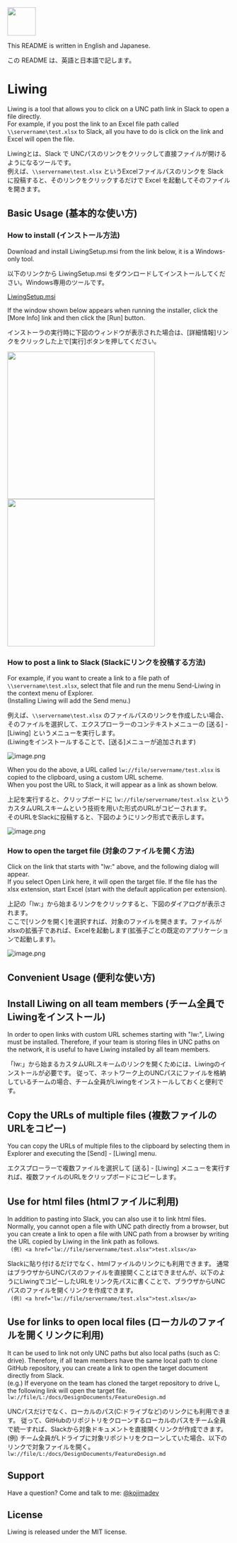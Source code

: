 <img src="src/Resouces/LiwingIcon.png" width="64">

This README is written in English and Japanese.

この README は、英語と日本語で記します。

# Liwing
Liwing is a tool that allows you to click on a UNC path link in Slack to open a file directly.  
For example, if you post the link to an Excel file path called `\\servername\test.xlsx` to Slack, all you have to do is click on the link and Excel will open the file.

Liwingとは、Slack で UNCパスのリンクをクリックして直接ファイルが開けるようになるツールです。  
例えば、`\\servername\test.xlsx` というExcelファイルパスのリンクを Slack に投稿すると、そのリンクをクリックするだけで Excel を起動してそのファイルを開きます。


## Basic Usage (基本的な使い方)

### How to install (インストール方法)
Download and install LiwingSetup.msi from the link below, it is a Windows-only tool.  

以下のリンクから LiwingSetup.msi をダウンロードしてインストールしてください。Windows専用のツールです。 

[LiwingSetup.msi](https://github.com/kojimadev/Liwing/raw/master/src/ReleaseProduct/LiwingSetup.msi)

If the window shown below appears when running the installer, click the [More Info] link and then click the [Run] button.

インストーラの実行時に下図のウィンドウが表示された場合は、[詳細情報]リンクをクリックした上で[実行]ボタンを押してください。

<img src="images/install1.png" width="333">
<img src="images/install2.png" width="333">

### How to post a link to Slack (Slackにリンクを投稿する方法)
For example, if you want to create a link to a file path of  `\\servername\test.xlsx`, select that file and run the menu Send-Liwing in the context menu of Explorer.  
(Installing Liwing will add the Send menu.)

例えば、`\\servername\test.xlsx` のファイルパスのリンクを作成したい場合、そのファイルを選択して、エクスプローラーのコンテキストメニューの [送る] - [Liwing] というメニューを実行します。  
(Liwingをインストールすることで、[送る]メニューが追加されます)  

![image.png](Images/SendToMenu.png)  

When you do the above, a URL called `lw://file/servername/test.xlsx` is copied to the clipboard, using a custom URL scheme.  
When you post the URL to Slack, it will appear as a link as shown below.

上記を実行すると、クリップボードに `lw://file/servername/test.xlsx` というカスタムURLスキームという技術を用いた形式のURLがコピーされます。  
そのURLをSlackに投稿すると、下図のようにリンク形式で表示します。

![image.png](Images/SlackPost.png)

### How to open the target file (対象のファイルを開く方法)
Click on the link that starts with "lw:" above, and the following dialog will appear.  
If you select Open Link here, it will open the target file. If the file has the xlsx extension, start Excel (start with the default application per extension).  

上記の「lw:」から始まるリンクをクリックすると、下図のダイアログが表示されます。  
ここで[リンクを開く]を選択すれば、対象のファイルを開きます。ファイルがxlsxの拡張子であれば、Excelを起動します(拡張子ごとの既定のアプリケーションで起動します)。  

![image.png](Images/OpenFile.png)

## Convenient Usage (便利な使い方)

## Install Liwing on all team members (チーム全員でLiwingをインストール)
In order to open links with custom URL schemes starting with "lw:", Liwing must be installed.
Therefore, if your team is storing files in UNC paths on the network, it is useful to have Liwing installed by all team members.

「lw:」から始まるカスタムURLスキームのリンクを開くためには、Liwingのインストールが必要です。
従って、ネットワーク上のUNCパスにファイルを格納しているチームの場合、チーム全員がLiwingをインストールしておくと便利です。

## Copy the URLs of multiple files (複数ファイルのURLをコピー)
You can copy the URLs of multiple files to the clipboard by selecting them in Explorer and executing the [Send] - [Liwing] menu.

エクスプローラーで複数ファイルを選択して [送る] - [Liwing] メニューを実行すれば、複数ファイルのURLをクリップボードにコピーします。

## Use for html files (htmlファイルに利用)
In addition to pasting into Slack, you can also use it to link html files.
Normally, you cannot open a file with UNC path directly from a browser, but you can create a link to open a file with UNC path from a browser by writing the URL copied by Liwing in the link path as follows.  
` (例) <a href="lw://file/servername/test.xlsx">test.xlsx</a>`

Slackに貼り付けるだけでなく、htmlファイルのリンクにも利用できます。
通常はブラウザからUNCパスのファイルを直接開くことはできませんが、以下のようにLiwingでコピーしたURLをリンク先パスに書くことで、ブラウザからUNCパスのファイルを開くリンクを作成できます。  
` (例) <a href="lw://file/servername/test.xlsx">test.xlsx</a>`

## Use for links to open local files (ローカルのファイルを開くリンクに利用)
It can be used to link not only UNC paths but also local paths (such as C: drive).
Therefore, if all team members have the same local path to clone GitHub repository, you can create a link to open the target document directly from Slack.  
(e.g.) If everyone on the team has cloned the target repository to drive L, the following link will open the target file.  
`lw://file/L:/docs/DesignDocuments/FeatureDesign.md`

UNCパスだけでなく、ローカルのパス(C:ドライブなど)のリンクにも利用できます。
従って、GitHubのリポジトリをクローンするローカルのパスをチーム全員で統一すれば、Slackから対象ドキュメントを直接開くリンクが作成できます。  
(例) チーム全員がLドライブに対象リポジトリをクローンしていた場合、以下のリンクで対象ファイルを開く。  
`lw://file/L:/docs/DesignDocuments/FeatureDesign.md`

## Support
Have a question? Come and talk to me: [@kojimadev](https://twitter.com/kojimadev)

## License
Liwing is released under the MIT license.